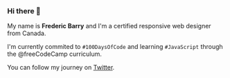 ### Hi there 👋

My name is **Frederic Barry** and I'm a certified responsive web designer from Canada.

I'm currently commited to `#100DaysOfCode` and learning `#JavaScript` through the @freeCodeCamp curriculum.

You can follow my journey on [Twitter](https://twitter.com/fredericbarry).

<!--
**fredericbarry/fredericbarry** is a ✨ _special_ ✨ repository because its `README.md` (this file) appears on your GitHub profile.

Here are some ideas to get you started:

- 🔭 I’m currently working on ...
- 🌱 I’m currently learning ...
- 👯 I’m looking to collaborate on ...
- 🤔 I’m looking for help with ...
- 💬 Ask me about ...
- 📫 How to reach me: ...
- 😄 Pronouns: ...
- ⚡ Fun fact: ...
-->
